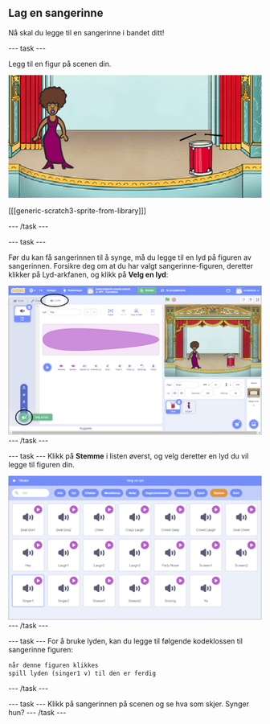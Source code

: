 ## Lag en sangerinne

Nå skal du legge til en sangerinne i bandet ditt!

--- task ---

Legg til en figur på scenen din.

![skjermbilde](images/band-singer-mic.png)

[[[generic-scratch3-sprite-from-library]]]

--- /task ---

--- task ---

Før du kan få sangerinnen til å synge, må du legge til en lyd på figuren av sangerinnen. Forsikre deg om at du har valgt sangerinne-figuren, deretter klikker på Lyd-arkfanen, og klikk på **Velg en lyd**:

![skjermbilde](images/band-import-sound-annotated.png) --- /task ---

--- task --- Klikk på **Stemme** i listen øverst, og velg deretter en lyd du vil legge til figuren din.

![skjermbilde](images/band-choose-sound.png) --- /task ---

--- task --- For å bruke lyden, kan du legge til følgende kodeklossen til sangerinne figuren:

```blocks3
når denne figuren klikkes
spill lyden (singer1 v) til den er ferdig
```

--- /task ---

--- task --- Klikk på sangerinnen på scenen og se hva som skjer. Synger hun? --- /task ---